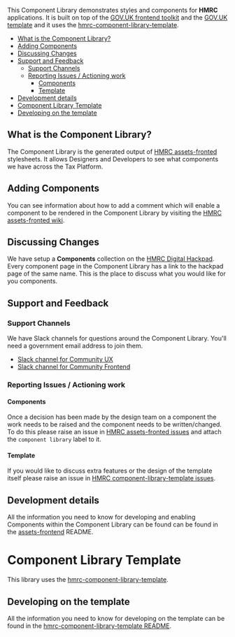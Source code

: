 This Component Library demonstrates styles and components for **HMRC** applications. It is built on top of the [GOV.UK frontend toolkit](https://github.com/alphagov/govuk_frontend_toolkit) and the [GOV.UK template](https://github.com/alphagov/govuk_template) and it uses the [hmrc-component-library-template](https://github.com/hmrc/component-library-template).

* [What is the Component Library?](#what-is-the-component-library)
* [Adding Components](#adding-components)
* [Discussing Changes](#discussing-changes)
* [Support and Feedback](#support-and-feedback)
  * [Support Channels](#support-channels)
  * [Reporting Issues / Actioning work](#reporting-issues--actioning-work)
    * [Components](#components)
    * [Template](#template)
* [Development details](#development-details)
* [Component Library Template](#component-library-template)
* [Developing on the template](#developing-on-the-template)


## What is the Component Library?

The Component Library is the generated output of [HMRC assets-fronted](https://github.com/hmrc/assets-frontend) stylesheets. It allows Designers and Developers to see what components we have across the Tax Platform.


## Adding Components

You can see information about how to add a comment which will enable a component to be rendered in the Component Library by visiting the [HMRC assets-fronted wiki](https://github.com/hmrc/assets-frontend/wiki/Component-Library).


## Discussing Changes

We have setup a **Components** collection on the [HMRC Digital Hackpad](https://hmrcdigital.hackpad.com/collection/EU4v7qZDRel). Every component page in the Component Library has a link to the hackpad page of the same name. This is the place to discuss what you would like for you components.


## Support and Feedback
### Support Channels

We have Slack channels for questions around the Component Library. You'll need a government email address to join them.
* [Slack channel for Community UX](https://hmrcdigital.slack.com/messages/community-ux/)
* [Slack channel for Community Frontend](https://hmrcdigital.slack.com/messages/community-frontend/)


### Reporting Issues / Actioning work
#### Components

Once a decision has been made by the design team on a component the work needs to be raised and the component needs to be written/changed. To do this please raise an issue in [HMRC assets-fronted issues](https://github.com/hmrc/assets-frontend/issues) and attach the `component library` label to it.

#### Template

If you would like to discuss extra features or the design of the template itself please raise an issue in [HMRC component-library-template issues](https://github.com/hmrc/component-library-template/issues).


## Development details

All the information you need to know for developing and enabling Components within the Component Library can be found can be found in the [assets-frontend](https://github.com/hmrc/assets-frontend) README.


# Component Library Template

This library uses the [hmrc-component-library-template](https://github.com/hmrc/component-library-template).


## Developing on the template

All the information you need to know for developing on the template can be found in the [hmrc-component-library-template README](https://github.com/hmrc/component-library-template#readme).
